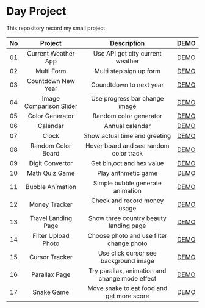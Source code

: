 # Day Project

This repository record my small project

| No  |         Project         |                  Description                   |                                  DEMO                                  |
| :-: | :---------------------: | :--------------------------------------------: | :--------------------------------------------------------------------: |
| 01  |   Current Weather App   |        Use API get city current weather        |   [DEMO](https://day-project.zkhsin.now.sh/Current%20Weather%20App/)   |
| 02  |       Multi Form        |            Multi step sign up form             |        [DEMO](https://day-project.zkhsin.now.sh/Multi%20Form/)         |
| 03  |   Countdown New Year    |            Coundtdown to next year             |   [DEMO](https://day-project.zkhsin.now.sh/Countdown%20New%20Year/)    |
| 04  | Image Comparison Slider |         Use progress bar change image          | [DEMO](https://day-project.zkhsin.now.sh/Image%20Comparison%20Slider/) |
| 05  |     Color Generator     |             Random color generator             |      [DEMO](https://day-project.zkhsin.now.sh/Color%20Generator/)      |
| 06  |        Calendar         |                Annual calendar                 |          [DEMO](https://day-project.zkhsin.now.sh/Calendar/)           |
| 07  |          Clock          |         Show actual time and greeting          |            [DEMO](https://day-project.zkhsin.now.sh/Clock/)            |
| 08  |   Random Color Board    |     Hover board and see random color track     |   [DEMO](https://day-project.zkhsin.now.sh/Random%20Color%20Board/)    |
| 09  |     Digit Convertor     |           Get bin,oct and hex value            |      [DEMO](https://day-project.zkhsin.now.sh/Digit%20Convertor/)      |
| 10  |     Math Quiz Game      |              Play arithmetic game              |     [DEMO](https://day-project.zkhsin.now.sh/Math%20Quiz%20Game/)      |
| 11  |    Bubble Animation     |        Simple bubble generate animation        |     [DEMO](https://day-project.zkhsin.now.sh/Bubble%20Animation/)      |
| 12  |      Money Tracker      |          Check and record money usage          |       [DEMO](https://day-project.zkhsin.now.sh/Money%20Tracker/)       |
| 13  |   Travel Landing Page   |     Show three country beauty landing page     |   [DEMO](https://day-project.zkhsin.now.sh/Travel%20Landing%20Page/)   |
| 14  |   Filter Upload Photo   |    Choose photo and use filter change photo    |   [DEMO](https://day-project.zkhsin.now.sh/Filter%20Upload%20Photo/)   |
| 15  |     Cursor Tracker      |     Use click cursor see background image      |      [DEMO](https://day-project.zkhsin.now.sh/Cursor%20Tracker/)       |
| 16  |      Parallax Page      | Try parallax, animation and change mode effect |       [DEMO](https://day-project.zkhsin.now.sh/Parallax%20Page/)       |
| 17  |       Snake Game        |   Move snake to eat food and get more score    |        [DEMO](https://day-project.zkhsin.now.sh/Snake%20Game/)         |

